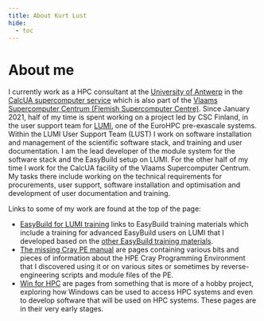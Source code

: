 ```yaml
---
title: About Kurt Lust 
hide:
  - toc
---
```


# About me

I currently work as a HPC consultant at the [University of Antwerp](https://www.uantwerpen.be)
in the [CalcUA supercomputer service](https://hpc.uantwerpen.be) which is also part of the
[Vlaams Supercomputer Centrum (Flemish Supercomputer Centre)](https://vscentrum.be).
Since January 2021, half of my time is spent working on a project led by CSC Finland, in the user support team for [LUMI](https://lumi-supercomputer.eu), one of the EuroHPC pre-exascale systems. 
Within the LUMI User Support Team (LUST) I work on software installation and management of the scientific software stack, and training and user documentation. I am the lead developer of the module system for the 
software stack and the EasyBuild setup on LUMI.
For the other half of my time I work for the CalcUA facility of the Vlaams Supercomputer Centrum. My tasks there include working on the technical requirements for procurements, user support, software installation and optimisation and development of user documentation and training.

Links to some of my work are found at the top of the page:

-   [EasyBuild for LUMI training](easybuild-tutorial) links to EasyBuild training materials which include 
    a training for advanced EasyBuild users on LUMI that I developed based on the [other EasyBuild
    training materials](https://easybuild.io/tutorial).
-   [The missing Cray PE manual](craype-missing-manual) are pages containing various bits and pieces of information
    about the HPE Cray Programming Environment that I discovered using it or on various sites or sometimes by 
    reverse-engineering scripts and module files of the PE.
-   [Win for HPC](windows-client-HPC) are pages from something that is more of a hobby project, exploring how
     Windows can be used to access HPC systems and even to develop software that will be used on HPC systems.
     These pages are in their very early stages.

